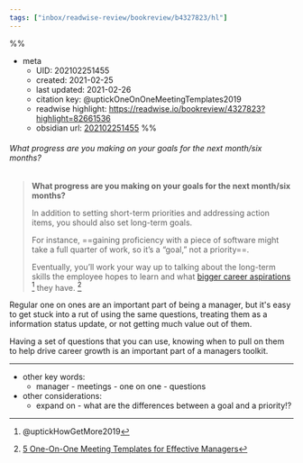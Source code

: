 ```yaml
---
tags: ["inbox/readwise-review/bookreview/b4327823/hl"]
---
```

%%
- meta
	- UID: 202102251455
	- created: 2021-02-25
	- last updated: 2021-02-26
	- citation key:  @uptickOneOnOneMeetingTemplates2019
	- readwise highlight: https://readwise.io/bookreview/4327823?highlight=82661536
	- obsidian url: [202102251455](obsidian://open?vault=readwise-review-inbox&file=inbox%2Fzets%2F202102251455%20RW-R%20Manager%20-%20One%20on%20One%20-%20Questions%20-%20What%20long%20term%20progress)
%%

###### What progress are you making on your goals for the next month/six months?
> **What progress are you making on your goals for the next month/six months?**
> 
> In addition to setting short-term priorities and addressing action items, you should also set long-term goals.
>
> For instance, ==gaining proficiency with a piece of software might take a full quarter of work, so it’s a “goal,” not a priority==.
>
> Eventually, you’ll work your way up to talking about the long-term skills the employee hopes to learn and what [bigger career aspirations](https://uptickapp.com/blog/how-to-get-more-out-of-one-on-ones-with-your-manager) [^2] they have.  [^1]

Regular one on ones are an important part of being a manager, but it's easy to get stuck into a rut of using the same questions, treating them as a information status update, or not getting much value out of them.

Having a set of questions that you can use, knowing when to pull on them to help drive career growth is an important part of a managers toolkit. 

---

- other key words:
	- manager - meetings - one on one - questions
- other considerations:
	- expand on - what are the differences between a goal and a priority⁉️


[^1]: [5 One-On-One Meeting Templates for Effective Managers](https://uptickapp.com/blog/5-one-on-one-meeting-templates-for-effective-managers)
[^2]: @uptickHowGetMore2019